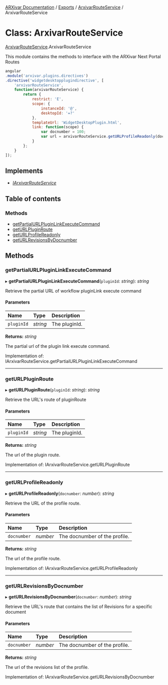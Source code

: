 [ARXivar Documentation](../README.md) / [Exports](../modules.md) / [ArxivarRouteService](../modules/arxivarrouteservice.md) / ArxivarRouteService

# Class: ArxivarRouteService

[ArxivarRouteService](../modules/arxivarrouteservice.md).ArxivarRouteService

This module contains the methods to interface with the ARXivar Next Portal Routes
```javascript
angular
.module('arxivar.plugins.directives')
.directive('widgetdesktopplugindirective', [
	'arxivarRouteService',
	function(arxivarRouteService) {
		return {
			restrict: 'E',
			scope: {
				instanceId: '@',
				desktopId: '=?'
			},
			templateUrl: 'WidgetDesktopPlugin.html',
			link: function(scope) {
				var docnumber = 100;
				var url = arxivarRouteService.getURLProfileReadonly(docnumber);
			}
		};
	}
]);
```

## Implements

- [*IArxivarRouteService*](../interfaces/interfaces.iarxivarrouteservice.md)

## Table of contents

### Methods

- [getPartialURLPluginLinkExecuteCommand](arxivarrouteservice.arxivarrouteservice-1.md#getpartialurlpluginlinkexecutecommand)
- [getURLPluginRoute](arxivarrouteservice.arxivarrouteservice-1.md#geturlpluginroute)
- [getURLProfileReadonly](arxivarrouteservice.arxivarrouteservice-1.md#geturlprofilereadonly)
- [getURLRevisionsByDocnumber](arxivarrouteservice.arxivarrouteservice-1.md#geturlrevisionsbydocnumber)

## Methods

### getPartialURLPluginLinkExecuteCommand

▸ **getPartialURLPluginLinkExecuteCommand**(`pluginId`: *string*): *string*

Retrieve the partial URL of workflow pluginLink execute command

#### Parameters

| Name | Type | Description |
| :------ | :------ | :------ |
| `pluginId` | *string* | The pluginId. |

**Returns:** *string*

The partial url of the plugin link execute command.

Implementation of: IArxivarRouteService.getPartialURLPluginLinkExecuteCommand

___

### getURLPluginRoute

▸ **getURLPluginRoute**(`pluginId`: *string*): *string*

Retrieve the URL's route of pluginRoute

#### Parameters

| Name | Type | Description |
| :------ | :------ | :------ |
| `pluginId` | *string* | The pluginId. |

**Returns:** *string*

The url of the plugin route.

Implementation of: IArxivarRouteService.getURLPluginRoute

___

### getURLProfileReadonly

▸ **getURLProfileReadonly**(`docnumber`: *number*): *string*

Retrieve the URL of the profile route.

#### Parameters

| Name | Type | Description |
| :------ | :------ | :------ |
| `docnumber` | *number* | The docnumber of the profile. |

**Returns:** *string*

The url of the profile route.

Implementation of: IArxivarRouteService.getURLProfileReadonly

___

### getURLRevisionsByDocnumber

▸ **getURLRevisionsByDocnumber**(`docnumber`: *number*): *string*

Retrieve the URL's route that contains the list of Revisions for a specific document

#### Parameters

| Name | Type | Description |
| :------ | :------ | :------ |
| `docnumber` | *number* | The docnumber of the profile. |

**Returns:** *string*

The url of the revisions list of the profile.

Implementation of: IArxivarRouteService.getURLRevisionsByDocnumber
